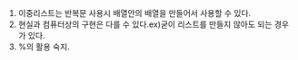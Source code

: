1. 이중리스트는 반복문 사용시 배열안의 배열을 만들어서 사용할 수 있다.
2. 현실과 컴퓨터상의 구현은 다를 수 있다.ex)굳이 리스트를 만들지 않아도 되는 경우가 있다.
3. %의 활용 숙지.
